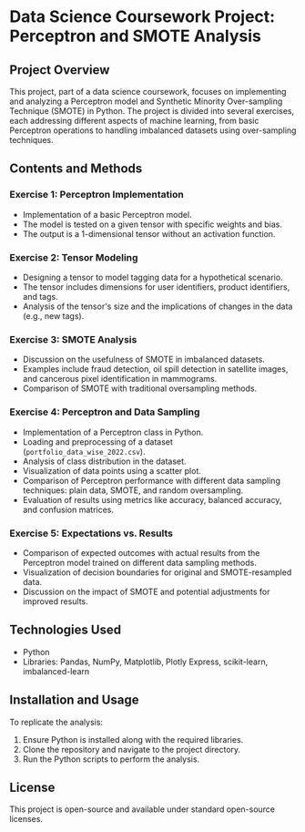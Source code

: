 # Data Science Coursework Project: Perceptron and SMOTE Analysis

## Project Overview
This project, part of a data science coursework, focuses on implementing and analyzing a Perceptron model and Synthetic Minority Over-sampling Technique (SMOTE) in Python. The project is divided into several exercises, each addressing different aspects of machine learning, from basic Perceptron operations to handling imbalanced datasets using over-sampling techniques.

## Contents and Methods

### Exercise 1: Perceptron Implementation
- Implementation of a basic Perceptron model.
- The model is tested on a given tensor with specific weights and bias.
- The output is a 1-dimensional tensor without an activation function.

### Exercise 2: Tensor Modeling
- Designing a tensor to model tagging data for a hypothetical scenario.
- The tensor includes dimensions for user identifiers, product identifiers, and tags.
- Analysis of the tensor's size and the implications of changes in the data (e.g., new tags).

### Exercise 3: SMOTE Analysis
- Discussion on the usefulness of SMOTE in imbalanced datasets.
- Examples include fraud detection, oil spill detection in satellite images, and cancerous pixel identification in mammograms.
- Comparison of SMOTE with traditional oversampling methods.

### Exercise 4: Perceptron and Data Sampling
- Implementation of a Perceptron class in Python.
- Loading and preprocessing of a dataset (`portfolio_data_wise_2022.csv`).
- Analysis of class distribution in the dataset.
- Visualization of data points using a scatter plot.
- Comparison of Perceptron performance with different data sampling techniques: plain data, SMOTE, and random oversampling.
- Evaluation of results using metrics like accuracy, balanced accuracy, and confusion matrices.

### Exercise 5: Expectations vs. Results
- Comparison of expected outcomes with actual results from the Perceptron model trained on different data sampling methods.
- Visualization of decision boundaries for original and SMOTE-resampled data.
- Discussion on the impact of SMOTE and potential adjustments for improved results.

## Technologies Used
- Python
- Libraries: Pandas, NumPy, Matplotlib, Plotly Express, scikit-learn, imbalanced-learn

## Installation and Usage
To replicate the analysis:
1. Ensure Python is installed along with the required libraries.
2. Clone the repository and navigate to the project directory.
3. Run the Python scripts to perform the analysis.

## License
This project is open-source and available under standard open-source licenses.
